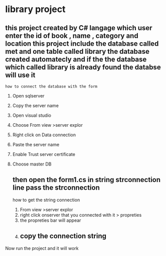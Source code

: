 #  library project 
 this project created by C# langage 
  which user enter the id of book , name , category and location 
  this project include the database called met and  one table  called  library 
   the database created automatecly and if the the database which called library is already found  the databse will  use it 
   -----------------------------------------------------------------------------------------------------------------------------
    how to connect the database with the form
  1. Open sqlserver
  2. Copy the server name
  3. Open visual studio
  4. Choose From view >server explor
  5. Right click on Data connection
  6. Paste the server name
  7. Enable Trust server certificate
  8. Choose master DB

      then open the form1.cs  in  string strconnection line pass the strconnection
     ----------------------------------------------------------------------------------------------------------------------------
     how to get the string connection
      1. From view >server explor
      2. right click onserver that you connected with it  > propreties
      3. the propreties bar will appear
      4. copy the connection string 
         -----------------------------------------------------------------------------------------------------------------------
   Now  run the project and it will work 
